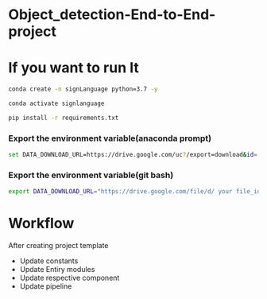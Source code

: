 # Object_detection-End-to-End-project

# If you want to run It  

```bash
conda create -n signLanguage python=3.7 -y

```
```bash
conda activate signlanguage
```
```bash
pip install -r requirements.txt
```


### Export the  environment variable(anaconda prompt)

```bash
set DATA_DOWNLOAD_URL=https://drive.google.com/uc?/export=download&id=  your file_id goes here"
```
### Export the  environment variable(git bash)

```bash
export DATA_DOWNLOAD_URL="https://drive.google.com/file/d/ your file_id goes here"
```



# Workflow
After creating project template
 * Update constants 
 * Update Entiry modules
 * Update respective component
 * Update pipeline